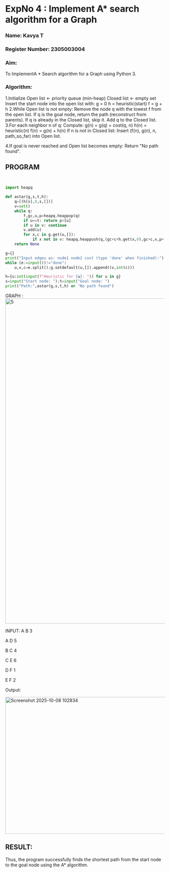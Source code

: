 <h1>ExpNo 4 : Implement A* search algorithm for a Graph</h1> 
<h3>Name: Kavya T      </h3>
<h3>Register Number: 2305003004         </h3>
<H3>Aim:</H3>
<p>To ImplementA * Search algorithm for a Graph using Python 3.</p>

<H3>Algorithm:</H3>
1.Initialize
Open list ← priority queue (min-heap)
Closed list ← empty set
Insert the start node into the open list with:
  g = 0
  h = heuristic(start)
  f = g + h
2.While Open list is not empty:
Remove the node q with the lowest f from the open list.
If q is the goal node, return the path (reconstruct from parents).
If q is already in the Closed list, skip it.
Add q to the Closed list.
3.For each neighbor n of q:
Compute:
  g(n) = g(q) + cost(q, n)
  h(n) = heuristic(n)
  f(n) = g(n) + h(n)
If n is not in Closed list:
Insert (f(n), g(n), n, path_so_far) into Open list.

4.If goal is never reached and Open list becomes empty:
Return "No path found".

## PROGRAM
```python


import heapq

def astar(g,s,t,h):
    q=[(h[s],0,s,[])]
    v=set()
    while q:
        f,gc,u,p=heapq.heappop(q)
        if u==t: return p+[u]
        if u in v: continue
        v.add(u)
        for x,c in g.get(u,[]): 
            if x not in v: heapq.heappush(q,(gc+c+h.get(x,0),gc+c,x,p+[u]))
    return None

g={}
print("Input edges as: node1 node2 cost (type 'done' when finished):")
while (e:=input())!="done":
    u,v,c=e.split();g.setdefault(u,[]).append((v,int(c)))

h={u:int(input(f"Heuristic for {u}: ")) for u in g}
s=input("Start node: ");t=input("Goal node: ")
print("Path:",astar(g,s,t,h) or "No path found")

```

GRAPH :
<img width="1024" height="1024" alt="5" src="https://github.com/user-attachments/assets/7579171b-c71a-4f9f-99c5-53cc216ec0c7" />


INPUT:
A B 3

A D 5

B C 4

C E 6

D F 1

E F 2

Output:

<img width="739" height="431" alt="Screenshot 2025-10-08 102834" src="https://github.com/user-attachments/assets/48ff2696-71ab-4e7a-be9e-38d80f8d4385" />



## RESULT:

Thus, the program successfully finds the shortest path from the start node to the goal node using the A* algorithm.

